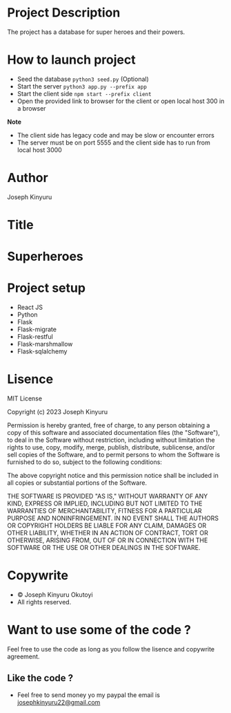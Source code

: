 # Project Description
The project has a database for super heroes and their powers.

# How to launch project
- Seed the database `python3 seed.py`   (Optional)
- Start the server `python3 app.py --prefix app`
- Start the client side `npm start --prefix client`
- Open the provided link to browser for the client or open local host 300 in a browser

**Note** 
- The client side has legacy code and may be slow or encounter errors
- The server must be on port 5555 and the client side has to run from local host 3000

# Author
Joseph Kinyuru

# Title
# Superheroes

# Project setup
- React JS
- Python
- Flask
- Flask-migrate
- Flask-restful
- Flask-marshmallow
- Flask-sqlalchemy

# Lisence
MIT License

Copyright (c) 2023 Joseph Kinyuru

Permission is hereby granted, free of charge, to any person obtaining a copy of this software and associated documentation files (the "Software"), to deal in the Software without restriction, including without limitation the rights to use, copy, modify, merge, publish, distribute, sublicense, and/or sell copies of the Software, and to permit persons to whom the Software is furnished to do so, subject to the following conditions:

The above copyright notice and this permission notice shall be included in all copies or substantial portions of the Software.

THE SOFTWARE IS PROVIDED "AS IS," WITHOUT WARRANTY OF ANY KIND, EXPRESS OR IMPLIED, INCLUDING BUT NOT LIMITED TO THE WARRANTIES OF MERCHANTABILITY, FITNESS FOR A PARTICULAR PURPOSE AND NONINFRINGEMENT. IN NO EVENT SHALL THE AUTHORS OR COPYRIGHT HOLDERS BE LIABLE FOR ANY CLAIM, DAMAGES OR OTHER LIABILITY, WHETHER IN AN ACTION OF CONTRACT, TORT OR OTHERWISE, ARISING FROM, OUT OF OR IN CONNECTION WITH THE SOFTWARE OR THE USE OR OTHER DEALINGS IN THE SOFTWARE.

# Copywrite
* © Joseph Kinyuru Okutoyi
* All rights reserved.

# Want to use some of the code ?
Feel free to use the code as long as you follow the lisence and copywrite agreement.

## Like the code ?
* Feel free to send money yo my paypal the email is josephkinyuru22@gmail.com 
